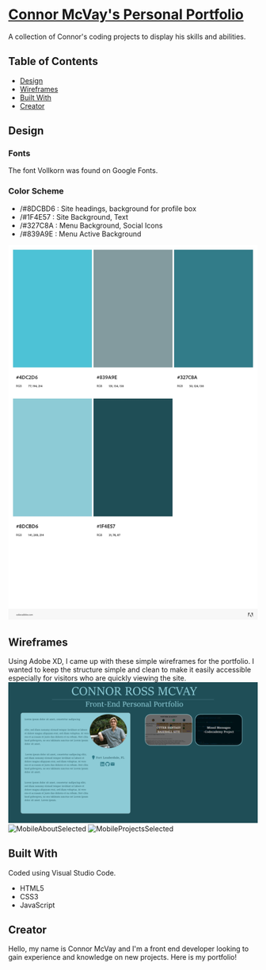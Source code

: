 # [Connor McVay's Personal Portfolio](https://cmcvay.github.io/Personal-Portfolio/)
A collection of Connor's coding projects to display his skills and abilities.

## Table of Contents
* [Design](https://github.com/cMcVay/Personal-Portfolio#design)
* [Wireframes](https://github.com/cMcVay/Personal-Portfolio#wireframes)
* [Built With](https://github.com/cMcVay/Personal-Portfolio#built-with)
* [Creator](https://github.com/cMcVay/Personal-Portfolio#creator)

## Design

### Fonts

The font Vollkorn was found on Google Fonts.

### Color Scheme

* /#8DCBD6 : Site headings, background for profile box
* /#1F4E57 : Site Background, Text
* /#327C8A : Menu Background, Social Icons
* /#839A9E : Menu Active Background

![ColorScheme][colors]

## Wireframes

Using Adobe XD, I came up with these simple wireframes for the portfolio. I wanted to keep the structure simple and clean to make it easily accessible especially for visitors who are quickly viewing the site.
![WebDesktop][desktop]
![MobileAboutSelected][mobile1]
![MobileProjectsSelected][mobile2]

## Built With

Coded using Visual Studio Code. 
* HTML5
* CSS3
* JavaScript

## Creator

Hello, my name is Connor McVay and I'm a front end developer looking to gain experience and knowledge on new projects. 
Here is my portfolio!

[colors]: /src/images/AdobeColor-My%20Color%20Theme.jpeg "Color Scheme"
[desktop]: /src/images/Web1920.png "Web Desktop"
[mobile1]: /src/images/iPhone%2013%2C%2012%20Pro%20Max%20%E2%80%93%201.png "Mobile About Selected"
[mobile2]: /src/images/iPhone%2013%2C%2012%20Pro%20Max%20%E2%80%93%202.png "Mobile Projects Selected"

